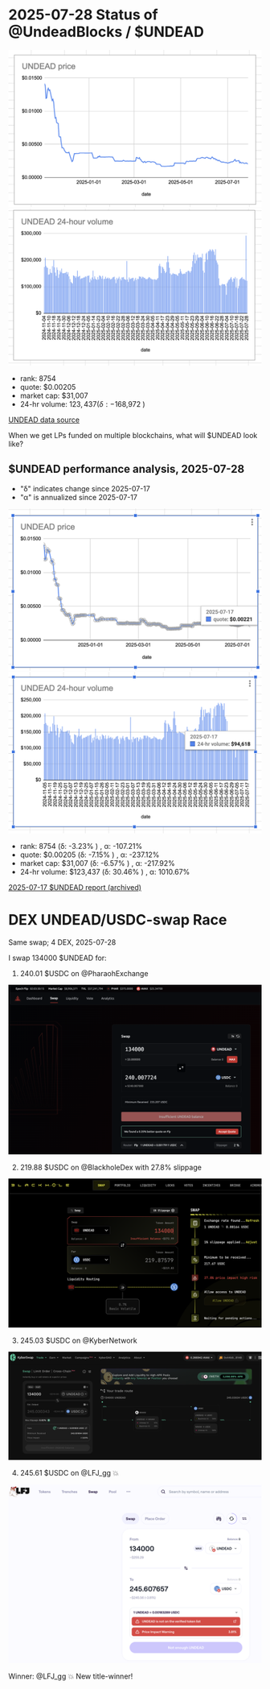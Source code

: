 # 2025-07-28 Status of @UndeadBlocks / $UNDEAD 

![$UNDEAD rank](imgs/01a-rank.png) 
![$UNDEAD quote](imgs/01b-quote.png) 
![$UNDEAD market captalization](imgs/01c-cap.png) 
![$UNDEAD 24-hour volume](imgs/01d-vol.png) 

* rank: 8754 
* quote: $0.00205 
* market cap: $31,007 
* 24-hr volume: $123,437 (δ: -$168,972 ) 


[UNDEAD data source](https://www.coingecko.com/en/coins/undead-blocks) 



When we get LPs funded on multiple blockchains, what will $UNDEAD look like? 

## $UNDEAD performance analysis, 2025-07-28 

* "δ" indicates change since 2025-07-17 
* "α" is annualized since 2025-07-17 

![$UNDEAD rank](/blog/snapshot/imgs/01a-rank.png) 
![$UNDEAD quote](/blog/snapshot/imgs/01b-quote.png) 
![$UNDEAD market captalization](/blog/snapshot/imgs/01c-cap.png) 
![$UNDEAD 24-hour volume](/blog/snapshot/imgs/01d-vol.png) 

* rank: 8754 (δ: -3.23% ) , α: -107.21% 
* quote: $0.00205 (δ: -7.15% ) , α: -237.12% 
* market cap: $31,007 (δ: -6.57% ) , α: -217.92% 
* 24-hr volume: $123,437 (δ: 30.46% ) , α: 1010.67% 

[2025-07-17 $UNDEAD report (archived)](https://github.com/pivoteur/biz/tree/main/blog/snapshot) 
# DEX UNDEAD/USDC-swap Race 

Same swap; 4 DEX, 2025-07-28 

I swap 134000 $UNDEAD for: 

1. 240.01 $USDC on @PharaohExchange 

![UNDEAD/USDC swap on Pharaoh](imgs/02a-pharaoh.png) 

2. 219.88 $USDC on @BlackholeDex with 27.8% slippage 

![UNDEAD/USDC swap on Blackhole](imgs/02b-blackhole.png) 

3. 245.03 $USDC on @KyberNetwork 

![UNDEAD/USDC swap on Kyber](imgs/02c-kyber.png) 

4. 245.61 $USDC on @LFJ_gg 💥 

![UNDEAD/USDC swap on LFJ](imgs/02d-lfj.png) 

Winner: @LFJ_gg 💥 New title-winner! 
